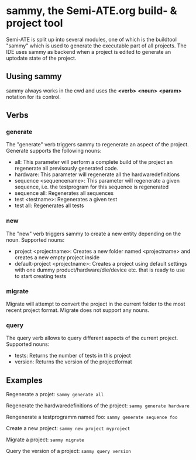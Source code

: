 # sammy, the Semi-ATE.org build- & project tool
Semi-ATE is split up into several modules, one of which is the buildtool "sammy" which is used to generate the executable part of all projects. The IDE uses sammy as backend when a project is edited to generate an uptodate state of the project. 

## Uusing sammy
sammy always works in the cwd and uses the __\<verb>__ __\<noun>__ __\<param>__ notation for its control.

## Verbs
### generate
The "generate" verb triggers sammy to regenerate an aspect of the project. Generate supports the following nouns:
* all: This parameter will perform a complete build of the project an regenerate all previsously generated code.
* hardware: This parameter will regenerate all the hardwaredefinitions
* sequence \<sequencename>: This parameter will regenerate a given sequence, i.e. the testprogram for this sequence is regenerated
* sequence all: Regenerates all sequences
* test \<testname>: Regenerates a given test
* test all: Regenerates all tests

### new
The "new" verb triggers sammy to create a new entity depending on the noun. Supported nouns:
* project \<projectname>: Creates a new folder named \<projectname> and creates a new empty project inside
* default-project \<projectname>: Creates a project using default settings with one dummy product/hardware/die/device etc. that is ready to use to start creating tests

### migrate
Migrate will attempt to convert the project in the current folder to the most recent project format. Migrate does not support any nouns.

### query
The query verb allows to query different aspects of the current project. Supported nouns:
* tests: Returns the number of tests in this project
* version: Returns the version of the projectformat

## Examples
Regenerate a projet: ``` sammy generate all ```

Regenerate the hardwaredefinitions of the project: ``` sammy generate hardware ```

Rengenerate a testprogramm named foo: ``` sammy generate sequence foo ```

Create a new project: ``` sammy new project myproject ```

Migrate a project: ```sammy migrate```

Query the version of a project: ```sammy query version```

